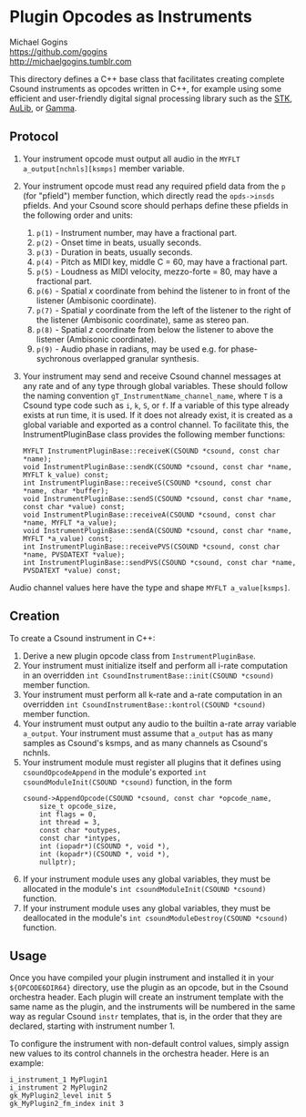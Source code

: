 # Plugin Opcodes as Instruments

Michael Gogins<br>
https://github.com/gogins<br>
http://michaelgogins.tumblr.com

This directory defines a C++ base class that facilitates creating complete Csound 
instruments as opcodes written in C++, for example using some efficient and 
user-friendly digital signal processing library such as the [STK](https://ccrma.stanford.edu/software/stk/),
[AuLib](https://github.com/AuLib/AuLib), or [Gamma](https://github.com/LancePutnam/Gamma).

## Protocol

1. Your instrument opcode must output all audio in the `MYFLT a_output[nchnls][ksmps]` member variable.
3. Your instrument opcode must read any required pfield data from the `p` 
   (for "pfield") member function, which directly read the `opds->insds` pfields. And your Csound score 
   should perhaps define these pfields in the following order and units:

   1.  `p(1)` - Instrument number, may have a fractional part.
   2.  `p(2)` - Onset time in beats, usually seconds.
   2.  `p(3)` - Duration in beats, usually seconds.
   2.  `p(4)` - Pitch as MIDI key, middle C = 60, may have a fractional part.
   2.  `p(5)` - Loudness as MIDI velocity, mezzo-forte = 80, may have a fractional part.
   2.  `p(6)` - Spatial _x_ coordinate from behind the listener to in front of the listener 
       (Ambisonic coordinate).
   4.  `p(7)` - Spatial _y_ coordinate from the left of the listener to the right of the 
       listener (Ambisonic coordinate), same as stereo pan.
   2.  `p(8)` - Spatial _z_ coordinate from below the listener to above the listener 
       (Ambisonic coordinate).
   4.  `p(9)` - Audio phase in radians, may be used e.g. for 
       phase-sychronous overlapped granular synthesis.
        
3.  Your instrument may send and receive Csound channel messages at any rate 
    and of any type through global variables. These should follow the naming 
    convention `gT_InstrumentName_channel_name`, where `T` is a Csound type code such as 
    `i`, `k`, `S`, or `f`. If a variable of this type already exists at run time, 
    it is used. If it does not already exist, it is created as a global variable and 
    exported as a control channel. To facilitate this, the InstrumentPluginBase class 
    provides the following member functions:
    ```   
    MYFLT InstrumentPluginBase::receiveK(CSOUND *csound, const char *name);
    void InstrumentPluginBase::sendK(CSOUND *csound, const char *name, MYFLT k_value) const;
    int InstrumentPluginBase::receiveS(CSOUND *csound, const char *name, char *buffer);
    void InstrumentPluginBase::sendS(CSOUND *csound, const char *name, const char *value) const;
    void InstrumentPluginBase::receiveA(CSOUND *csound, const char *name, MYFLT *a_value);
    void InstrumentPluginBase::sendA(CSOUND *csound, const char *name, MYFLT *a_value) const;
    int InstrumentPluginBase::receivePVS(CSOUND *csound, const char *name, PVSDATEXT *value);
    int InstrumentPluginBase::sendPVS(CSOUND *csound, const char *name, PVSDATEXT *value) const;
    ```   
Audio channel values here have the type and shape `MYFLT a_value[ksmps]`.

## Creation

To create a Csound instrument in C++:

1.  Derive a new plugin opcode class from `InstrumentPluginBase`. 
2.  Your instrument must initialize itself and perform all i-rate computation 
    in an overridden `int CsoundInstrumentBase::init(CSOUND *csound)` member function.
3.  Your instrument must perform all k-rate and a-rate computation in an overridden 
    `int CsoundInstrumentBase::kontrol(CSOUND *csound)` member function.
5.  Your instrument must output any audio to the builtin a-rate array variable 
    `a_output`. Your instrument must assume that `a_output` has as many samples 
    as Csound's ksmps, and as many channels as Csound's nchnls.
5.  Your instrument module must register all plugins that it defines using 
    `csoundOpcodeAppend` in the module's exported `int csoundModuleInit(CSOUND *csound)` 
    function, in the form 
    ```
    csound->AppendOpcode(CSOUND *csound, const char *opcode_name,
        size_t opcode_size, 
        int flags = 0,
        int thread = 3, 
        const char *outypes, 
        const char *intypes,
        int (iopadr*)(CSOUND *, void *),
        int (kopadr*)(CSOUND *, void *),
        nullptr);
    ```
7.  If your instrument module uses any global variables, they must be allocated 
    in the module's `int csoundModuleInit(CSOUND *csound)` function.
8.  If your instrument module uses any global variables, they must be deallocated 
    in the module's `int csoundModuleDestroy(CSOUND *csound)` function.
    
## Usage

Once you have compiled your plugin instrument and installed it in your 
`${OPCODE6DIR64}` directory, use the plugin as an opcode, but in the 
Csound orchestra header. Each plugin will create an instrument template with the 
same name as the plugin, and the instruments will be numbered in the same way as 
regular Csound `instr` templates, that is, in the order that they are 
declared, starting with instrument number 1. 

To configure the instrument with non-default control values, simply assign 
new values to its control channels in the orchestra header. Here is an example:
```
i_instrument_1 MyPlugin1
i_instrument 2 MyPlugin2
gk_MyPlugin2_level init 5
gk_MyPlugin2_fm_index init 3
```

